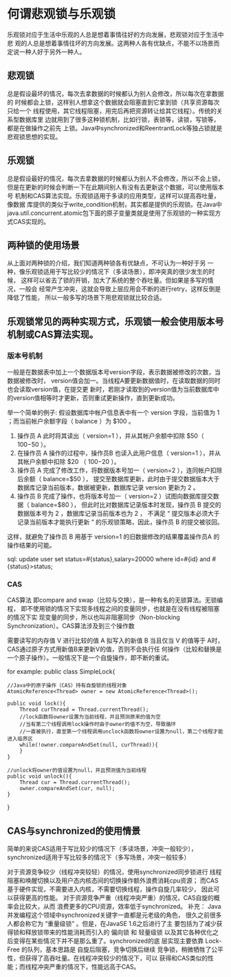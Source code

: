 # 何谓悲观锁与乐观锁
乐观锁对应于生活中乐观的人总是想着事情往好的方向发展，悲观锁对应于生活中悲
观的人总是想着事情往坏的方向发展。这两种人各有优缺点，不能不以场景而定说一种人好于另外一种人。

## 悲观锁
总是假设最坏的情况，每次去拿数据的时候都认为别人会修改，所以每次在拿数据的
时候都会上锁，这样别人想拿这个数据就会阻塞直到它拿到锁（共享资源每次只给一个
线程使用，其它线程阻塞，用完后再把资源转让给其它线程）。传统的关系型数据库里
边就用到了很多这种锁机制，比如行锁，表锁等，读锁，写锁等，都是在做操作之前先
上锁。Java中synchronized和ReentrantLock等独占锁就是悲观锁思想的实现。

## 乐观锁
总是假设最好的情况，每次去拿数据的时候都认为别人不会修改，所以不会上锁，
但是在更新的时候会判断一下在此期间别人有没有去更新这个数据，可以使用版本号
机制和CAS算法实现。乐观锁适用于多读的应用类型，这样可以提高吞吐量，像数据
库提供的类似于write_condition机制，其实都是提供的乐观锁。在Java中
java.util.concurrent.atomic包下面的原子变量类就是使用了乐观锁的一种实现方式CAS实现的。

## 两种锁的使用场景
从上面对两种锁的介绍，我们知道两种锁各有优缺点，不可认为一种好于另
一种，像乐观锁适用于写比较少的情况下（多读场景），即冲突真的很少发生的时候，
这样可以省去了锁的开销，加大了系统的整个吞吐量。但如果是多写的情况，一般会
经常产生冲突，这就会导致上层应用会不断的进行retry，这样反倒是降低了性能，
所以一般多写的场景下用悲观锁就比较合适。

## 乐观锁常见的两种实现方式，乐观锁一般会使用版本号机制或CAS算法实现。

### 版本号机制

一般是在数据表中加上一个数据版本号version字段，表示数据被修改的次数，当数据被修改时，
version值会加一。当线程A要更新数据值时，在读取数据的同时也会读取version值，在提交更
新时，若刚才读取到的version值为当前数据库中的version值相等时才更新，否则重试更新操作，直到更新成功。

举一个简单的例子:
假设数据库中帐户信息表中有一个 version 字段，当前值为 1 ；而当前帐户余额字段（ balance ）为 $100 。

1. 操作员 A 此时将其读出（ version=1 ），并从其帐户余额中扣除 $50（ $100-$50 ）。
2. 在操作员 A 操作的过程中，操作员B 也读入此用户信息（ version=1 ），并从其帐户余额中扣除 $20 （ $100-$20 ）。
3. 操作员 A 完成了修改工作，将数据版本号加一（ version=2 ），连同帐户扣除后余额（ balance=$50 ），
提交至数据库更新，此时由于提交数据版本大于数据库记录当前版本，数据被更新，数据库记录 version 更新为 2 。
4. 操作员 B 完成了操作，也将版本号加一（ version=2 ）试图向数据库提交数据（ balance=$80 ），
但此时比对数据库记录版本时发现，操作员 B 提交的数据版本号为 2 ，数据库记录当前版本也为 2 ，
不满足 “ 提交版本必须大于记录当前版本才能执行更新 “ 的乐观锁策略，因此，操作员 B 的提交被驳回。

这样，就避免了操作员 B 用基于 version=1 的旧数据修改的结果覆盖操作员A 的操作结果的可能。

sql:
update user set status=#{status},salary=20000 where id=#{id} and #{status}>status;

### CAS

CAS算法 即compare and swap（比较与交换），是一种有名的无锁算法。无锁编程，
即不使用锁的情况下实现多线程之间的变量同步，也就是在没有线程被阻塞的情况下实
现变量的同步，所以也叫非阻塞同步（Non-blocking Synchronization）。CAS算法涉及到三个操作数

需要读写的内存值 V
进行比较的值 A
拟写入的新值 B
当且仅当 V 的值等于 A时，CAS通过原子方式用新值B来更新V的值，否则不会执行任
何操作（比较和替换是一个原子操作）。一般情况下是一个自旋操作，即不断的重试。

for example:
public class SimpleLock{

    //Java中的原子操作（CAS）持有自旋锁的线程对象
    AtomicReference<Thread> owner = new AtomicReference<Thread>();

    public void lock(){
        Thread curThread = Thread.currentThread();
        //lock函数将owner设置为当前线程，并且预测原来的值为空
        //当有第二个线程调用lock操作时由于owner的值不为空，导致循环
        //一直被执行，直至第一个线程调用unclock函数将owner设置为null，第二个线程才能进入临界区
        while(!owner.compareAndSet(null, curThread)){
        }
    }

    //unlock将owner的值设置为null，并且预测值为当前线程
    public void unlock(){
        Thread cur = Thread.currentThread();
        owner.compareAndSet(cur, null);
    }

}

## CAS与synchronized的使用情景
简单的来说CAS适用于写比较少的情况下（多读场景，冲突一般较少），
synchronized适用于写比较多的情况下（多写场景，冲突一般较多）

对于资源竞争较少（线程冲突较轻）的情况，使用synchronized同步锁进行
线程阻塞和唤醒切换以及用户态内核态间的切换操作额外浪费消耗cpu资源；
而CAS基于硬件实现，不需要进入内核，不需要切换线程，操作自旋几率较少，
因此可以获得更高的性能。
对于资源竞争严重（线程冲突严重）的情况，CAS自旋的概率会比较大，从而
浪费更多的CPU资源，效率低于synchronized。
补充： Java并发编程这个领域中synchronized关键字一直都是元老级的角色，
很久之前很多人都会称它为 “重量级锁” 。但是，在JavaSE 1.6之后进行了主
要包括为了减少获得锁和释放锁带来的性能消耗而引入的 偏向锁 和 轻量级锁
以及其它各种优化之后变得在某些情况下并不是那么重了。synchronized的底
层实现主要依靠 Lock-Free 的队列，基本思路是 自旋后阻塞，竞争切换后继续
竞争锁，稍微牺牲了公平性，但获得了高吞吐量。在线程冲突较少的情况下，可以
获得和CAS类似的性能；而线程冲突严重的情况下，性能远高于CAS。